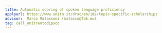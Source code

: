 ```yaml
---
title: Automatic scoring of spoken language proficiency
applyurl: https://www.unitn.it/drsc/en/182/topic-specific-scholarships
advisor:  Marco Matassoni (matasso@fbk.eu)
tag: call_unitrentodipsco
---
```

